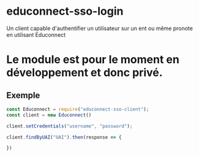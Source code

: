 # educonnect-sso-login
Un client capable d'authentifier un utilisateur sur un ent ou même pronote en utilisant Educonnect


# Le module est pour le moment en développement et donc privé.

## Exemple
```javascript
const Educonnect = require("educonnect-sso-client");
const client = new Educonnect()

client.setCredentials("username", "password");

client.findByUAI("UAI").then(response => {

})
```
